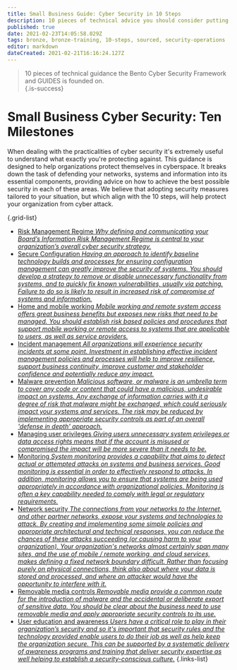 ```yaml
---
title: Small Business Guide: Cyber Security in 10 Steps
description: 10 pieces of technical advice you should consider putting in place
published: true
date: 2021-02-23T14:05:58.029Z
tags: bronze, bronze-training, 10-steps, sourced, security-operations
editor: markdown
dateCreated: 2021-02-21T16:16:24.127Z
---
```


> 10 pieces of technical guidance the Bento Cyber Security Framework and GUIDES is founded on.  
{.is-success}


# Small Business Cyber Security: Ten Milestones
When dealing with the practicalities of cyber security it's extremely useful to understand what exactly you're protecting against. This guidance is designed to help organizations protect themselves in cyberspace. It breaks down the task of defending your networks, systems and information into its essential components, providing advice on how to achieve the best possible security in each of these areas. We believe that adopting security measures tailored to your situation, but which align with the 10 steps, will help protect your organization from cyber attack.


{.grid-list}
- [Risk Management Regime *Why defining and communicating your Board’s Information Risk Management Regime is central to your organization’s overall cyber security strategy.*](/bronze-training/10-steps-risk-management)
- [Secure Configuration *Having an approach to identify baseline technology builds and processes for ensuring configuration management can greatly improve the security of systems. You should develop a strategy to remove or disable unnecessary functionality from systems, and to quickly fix known vulnerabilities, usually via patching. Failure to do so is likely to result in increased risk of compromise of systems and information.*](/bronze-training/10-steps-secure-config)
- [Home and mobile working *Mobile working and remote system access offers great business benefits but exposes new risks that need to be managed. You should establish risk based policies and procedures that support mobile working or remote access to systems that are applicable to users, as well as service providers.*](/bronze-training/10-steps-home-mobile)
- [Incident management *All organizations will experience security incidents at some point. Investment in establishing effective incident management policies and processes will help to improve resilience, support business continuity, improve customer and stakeholder confidence and potentially reduce any impact.*](/bronze-training/10-steps-incident-management)
- [Malware prevention *Malicious software, or malware is an umbrella term to cover any code or content that could have a malicious, undesirable impact on systems. Any exchange of information carries with it a degree of risk that malware might be exchanged, which could seriously impact your systems and services. The risk may be reduced by implementing appropriate security controls as part of an overall 'defense in depth' approach.*](/bronze-training/10-steps-malware-prevention)
- [Managing user privileges *Giving users unnecessary system privileges or data access rights means that if the account is misused or compromised the impact will be more severe than it needs to be.*](/bronze-training/10-steps-user-privileges)
- [Monitoring *System monitoring provides a capability that aims to detect actual or attempted attacks on systems and business services. Good monitoring is essential in order to effectively respond to attacks. In addition, monitoring allows you to ensure that systems are being used appropriately in accordance with organizational policies. Monitoring is often a key capability needed to comply with legal or regulatory requirements.*](/bronze-training/10-steps-monitoring)
- [Network security *The connections from your networks to the Internet, and other partner networks, expose your systems and technologies to attack. By creating and implementing some simple policies and appropriate architectural and technical responses, you can reduce the chances of these attacks succeeding (or causing harm to your organization). Your organization's networks almost certainly span many sites, and the use of mobile / remote working, and cloud services, makes defining a fixed network boundary difficult. Rather than focusing purely on physical connections, think also about where your data is stored and processed, and where an attacker would have the opportunity to interfere with it.*](/bronze-training/10-steps-network-security)
- [Removable media controls *Removable media provide a common route for the introduction of malware and the accidental or deliberate export of sensitive data. You should be clear about the business need to use removable media and apply appropriate security controls to its use.*](/bronze-training/10-steps-removable-media)
- [User education and awareness *Users have a critical role to play in their organization’s security and so it's important that security rules and the technology provided enable users to do their job as well as help keep the organization secure. This can be supported by a systematic delivery of awareness programs and training that deliver security expertise as well helping to establish a security-conscious culture.*](/bronze-training/10-steps-user-education)
{.links-list}
